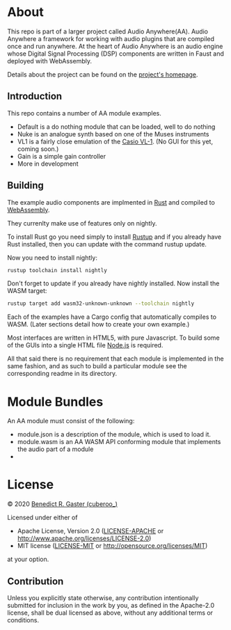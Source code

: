 # About

This repo is part of a larger project called Audio Anywhere(AA). Audio Anywhere a 
framework for working with audio plugins that are compiled once and run anywhere.
At the heart of Audio Anywhere is an audio engine whose Digital Signal Processing (DSP) components are written in Faust and deployed with WebAssembly. 

Details about the project can be found on the [project's homepage](https://muses-dmi.github.io/projects/).

## Introduction

This repo contains a number of AA module examples. 

* Default is a do nothing module that can be loaded, well to do nothing
* Nuke is an analogue synth based on one of the Muses instruments
* VL1 is a fairly close emulation of the [Casio VL-1](https://en.wikipedia.org/wiki/Casio_VL-1). (No GUI for this yet, coming soon.)
* Gain is a simple gain controller
* More in development

## Building

The example audio components are implmented in  [Rust](https://www.rust-lang.org/) and compiled to [WebAssembly](https://webassembly.org/).

They currenlty make use of features only on nightly.

To install Rust go you need simply to install [Rustup](https://rustup.rs/) and 
if you already have Rust installed, then you can update with the command rustup update.

Now you need to install nightly:

```bash
rustup toolchain install nightly
```
Don't forget to update if you already have nightly installed. Now install the WASM target:

```bash
rustup target add wasm32-unknown-unknown --toolchain nightly
```

Each of the examples have a Cargo config that automatically compiles to WASM. (Later sections detail how to create your own example.)

Most interfaces are written in HTML5, with pure Javascript. To build some of the GUIs into a single HTML file [Node.js](https://nodejs.org/en/) is required.

All that said there is no requirement that each module is implemented in the same fashion, and as such to build a particular module see the corresponding readme in its directory.

# Module Bundles

An AA module must consist of the following:

* module.json is a description of the module, which is used to load it.
* module.wasm is an AA WASM API conforming module that implements the audio part of a module
* 

# License
© 2020 [Benedict R. Gaster (cuberoo_)](https://bgaster.github.io/)

Licensed under either of

 * Apache License, Version 2.0
   ([LICENSE-APACHE](LICENSE-APACHE) or http://www.apache.org/licenses/LICENSE-2.0)
 * MIT license
   ([LICENSE-MIT](LICENSE-MIT) or http://opensource.org/licenses/MIT)

at your option.

## Contribution

Unless you explicitly state otherwise, any contribution intentionally submitted
for inclusion in the work by you, as defined in the Apache-2.0 license, shall be
dual licensed as above, without any additional terms or conditions.
